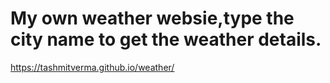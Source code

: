 # My own weather websie,type the city name to get the weather details.
https://tashmitverma.github.io/weather/
